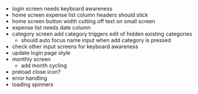 - login screen needs keyboard awareness
- home screen expense list column headers should stick
- home screen button width cutting off text on small screen
- expense list needs date column
- category screen add category triggers edit of hidden existing categories
  - should auto focus name input when add category is pressed
- check other input screens for keyboard awareness
- update login page style
- monthly screen
  - add month cycling
- preload close icon?
- error handling
- loading spinners
